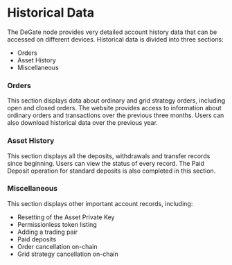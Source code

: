 # Historical Data

The DeGate node provides very detailed account history data that can be accessed on different devices. Historical data is divided into three sections:

* Orders
* Asset History
* Miscellaneous

### Orders

This section displays data about ordinary and grid strategy orders, including open and closed orders. The website provides access to information about ordinary orders and transactions over the previous three months. Users can also download historical data over the previous year.

### Asset History

This section displays all the deposits, withdrawals and transfer records since beginning. Users can view the status of every record. The Paid Deposit operation for standard deposits is also completed in this section.

### Miscellaneous

This section displays other important account records, including:

* Resetting of the Asset Private Key
* Permissionless token listing
* Adding a trading pair
* Paid deposits
* Order cancellation on-chain
* Grid strategy cancellation on-chain
